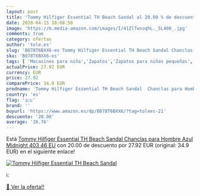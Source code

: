 ```yaml
---
layout: post
title: 'Tommy Hilfiger Essential TH Beach Sandal al 20.00 % de descuento'
date: 2020-04-15 18:08:50
image: 'https://m.media-amazon.com/images/I/41ZlTwsoqhL._SL400_.jpg'
comments: true
category: ofertas
author: 'tole.es'
slug: 'B078T6BXX6-es Tommy Hilfiger Essential TH Beach Sandal Chanclas para...'
sku: 'B078T6BXX6-es'
tags: [ 'Mocasines para niña','Zapatos','Zapatos para niñas pequeñas','Zapatos y complementos','chanclas', ]
actualPrice: 27.92 EUR
currency: EUR
price: 27.92
comparePrice: 34.9 EUR
prodname: 'Tommy Hilfiger Essential TH Beach Sandal  Chanclas para Hombre  Azul  Midnight 403   46 EU'
country: 'es'
flag: '🇪🇸'
brand: ''
buyurl: 'https://www.amazon.es/dp/B078T6BXX6/?tag=tolees-21'
descuento: '20.00'
average: '26.76'
---
```


Está [Tommy Hilfiger Essential TH Beach Sandal  Chanclas para Hombre  Azul  Midnight 403   46 EU](https://www.amazon.es/dp/B078T6BXX6/?tag=tolees-21) con 20.00 de descuento por 27.92 EUR (original: 34.9 EUR) en el siguiente enlace!

[![Tommy Hilfiger Essential TH Beach Sandal](https://m.media-amazon.com/images/I/41ZlTwsoqhL._SL400_.jpg)](https://www.amazon.es/dp/B078T6BXX6/?tag=tolees-21)

ℹ️:


[🛒 Ver la oferta!!](https://www.amazon.es/dp/B078T6BXX6/?tag=tolees-21)
